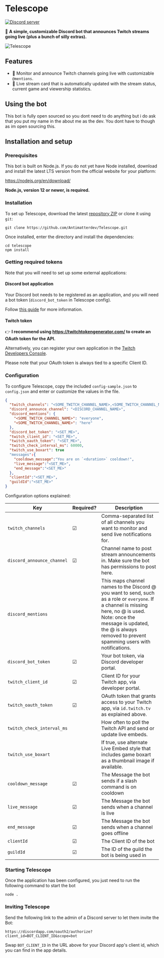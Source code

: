 # Telescope
[![Discord server](https://img.shields.io/discord/991498223929790496)](https://discord.gg/ezSpNBH6JS)

🤖 **A simple, customizable Discord bot that announces Twitch streams going live (plus a bunch of silly extras).**

![Telescope](https://i.ibb.co/BP8H30g/image.png)

## Features

 - 📢 Monitor and announce Twitch channels going live with customizable `@mentions`.
 - 🔴 Live stream card that is automatically updated with the stream status, current game and viewership statistics.

## Using the bot

This bot is fully open sourced so you dont need to do anything but i do ask that you put my name in the about me as the dev. You dont have to though as im open sourcing this.

## Installation and setup

### Prerequisites

This bot is built on Node.js. If you do not yet have Node installed, download and install the latest LTS version from the official website for your platform:

https://nodejs.org/en/download/

**Node.js, version 12 or newer, is required.**

### Installation

To set up Telescope, download the latest [repository ZIP](https://github.com/Antimatterdev/Telescope/archive/master.zip) or clone it using `git`:

    git clone https://github.com/Antimatterdev/Telescope.git
    
Once installed, enter the directory and install the dependencies:

    cd telescope
    npm install

### Getting required tokens

Note that you will need to set up some external applications: 

#### Discord bot application
Your Discord bot needs to be registered as an application, and you will need a bot token  (`discord_bot_token` in Telescope config).

Follow [this guide](https://github.com/reactiflux/discord-irc/wiki/Creating-a-discord-bot-&-getting-a-token) for more information.

#### Twitch token
👉 **I recommend using https://twitchtokengenerator.com/ to create an OAuth token for the API.**

Alternatively, you can register your own application in the [Twitch Developers Console](https://dev.twitch.tv/console/apps).

Please note that your OAuth token is always tied to a specific Client ID.

### Configuration
 
To configure Telescope, copy the included `config-sample.json` to `config.json` and enter or customize the values in the file.

```json
{
  "twitch_channels": "<SOME_TWITCH_CHANNEL_NAME>,<SOME_TWITCH_CHANNEL_NAME>",
  "discord_announce_channel": "<DISCORD_CHANNEL_NAME>",
  "discord_mentions": {
    "<SOME_TWITCH_CHANNEL_NAME>": "everyone",
    "<SOME_TWITCH_CHANNEL_NAME>": "here"
  },
  "discord_bot_token": "<SET_ME>",
  "twitch_client_id": "<SET_ME>",
  "twitch_oauth_token": "<SET_ME>",
  "twitch_check_interval_ms": 60000,
  "twitch_use_boxart": true
  "messages":{
    "cooldown_message":"You are on `<duration>` cooldown!",
    "live_message":"<SET_ME>",
    "end_message":"<SET_ME>"
  },
  "clientId":"<SET_ME>",
  "guildId":"<SET_ME>"
}
```    

Configuration options explained:

|Key|Required?|Description|
|---|---------|-----------|
|`twitch_channels`|☑|Comma-separated list of all channels you want to monitor and send live notifications for.|
|`discord_announce_channel`|☑|Channel name to post stream announcements in. Make sure the bot has permissions to post here.|
|`discord_mentions`| |This maps channel names to the Discord @ you want to send, such as a role or `everyone`. If a channel is missing here, no @ is used. Note: once the message is updated, the @ is always removed to prevent spamming users with notifications.|
|`discord_bot_token`|☑|Your bot token, via Discord developer portal.|
|`twitch_client_id`|☑|Client ID for your Twitch app, via developer portal.|
|`twitch_oauth_token`|☑|OAuth token that grants access to your Twitch app, via `id.twitch.tv` as explained above.|
|`twitch_check_interval_ms`| |How often to poll the Twitch API and send or update live embeds.|
|`twitch_use_boxart`| |If true, use alternate Live Embed style that includes game boxart as a thumbnail image if available.|
|`cooldown_message`|☑|The Message the bot sends if a slash command is on cooldown|
|`live_message`|☑|The Message the bot sends when a channel is live|
|`end_message`|☑|The Message the bot sends when a channel goes offline|
|`clientId`|☑|The Client ID of the bot|
|`guildId`|☑|The ID of the guild the bot is being used in|

### Starting Telescope

Once the application has been configured, you just need to run the following command to start the bot

    node .

### Inviting Telescope

Send the following link to the admin of a Discord server to let them invite the Bot:

  `https://discordapp.com/oauth2/authorize?client_id=BOT_CLIENT_ID&scope=bot`
  
Swap `BOT_CLIENT_ID` in the URL above for your Discord app's client id, which you can find in the app details.
